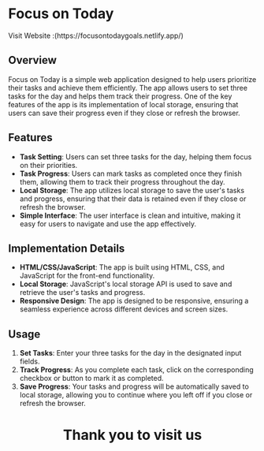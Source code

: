 
<h1>Focus on Today</h1>
Visit Website :(https://focusontodaygoals.netlify.app/)



## Overview
Focus on Today is a simple web application designed to help users prioritize their tasks and achieve them efficiently. The app allows users to set three tasks for the day and helps them track their progress. One of the key features of the app is its implementation of local storage, ensuring that users can save their progress even if they close or refresh the browser.

## Features
- **Task Setting**: Users can set three tasks for the day, helping them focus on their priorities.
- **Task Progress**: Users can mark tasks as completed once they finish them, allowing them to track their progress throughout the day.
- **Local Storage**: The app utilizes local storage to save the user's tasks and progress, ensuring that their data is retained even if they close or refresh the browser.
- **Simple Interface**: The user interface is clean and intuitive, making it easy for users to navigate and use the app effectively.

## Implementation Details
- **HTML/CSS/JavaScript**: The app is built using HTML, CSS, and JavaScript for the front-end functionality.
- **Local Storage**: JavaScript's local storage API is used to save and retrieve the user's tasks and progress.
- **Responsive Design**: The app is designed to be responsive, ensuring a seamless experience across different devices and screen sizes.

## Usage
1. **Set Tasks**: Enter your three tasks for the day in the designated input fields.
2. **Track Progress**: As you complete each task, click on the corresponding checkbox or button to mark it as completed.
3. **Save Progress**: Your tasks and progress will be automatically saved to local storage, allowing you to continue where you left off if you close or refresh the browser.
<h1 align="center">Thank you to visit us </h1>
